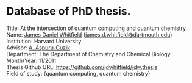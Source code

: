 # Database of PhD thesis.

<!--
Template for updating information about your thesis. You can just copy and paste the following at the end of this file. A small note for updating the field of study. Feel free add more than one field of study. 

Title: Title of thesis
</br>
Name: Firstname Lastname (optional email address)
</br>
Institution: University Name
</br>
Advisor: Firstname Lastname 
</br>
Department: 
</br>
Month/Year: mm/yyyy
</br>
Thesis Github URL: https://github.com/shipofthesis/shipofthesis
</br>
Field of study: {Field_1, Field_2} 
</br>

---

-->

Title: At the intersection of quantum computing and quantum chemistry
</br>
Name: [James Daniel Whitfield](jdwhtifield.com)  (james.d.whitfield@dartmouth.edu)
</br>
Institution: Harvard University
</br>
Advisor: [A. Aspuru-Guzik](https://matter.toronto.edu)
</br>
Department: The Department of Chemistry and Chemical Biology
</br>
Month/Year: 11/2011
</br>
Thesis Github URL: https://github.com/jdwhitfield/jdw.thesis
</br>
Field of study: {quantum computing, quantum chemistry} 
</br>

